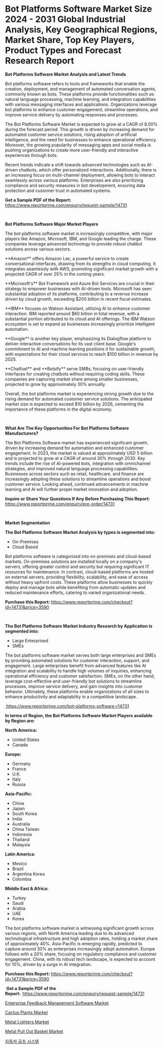 <p><h1>Bot Platforms Software Market Size 2024 - 2031 Global Industrial Analysis, Key Geographical Regions, Market Share, Top Key Players, Product Types and Forecast Research Report</h1></p><p><strong>Bot Platforms Software Market Analysis and Latest Trends</strong></p>
<p><p>Bot platforms software refers to tools and frameworks that enable the creation, deployment, and management of automated conversation agents, commonly known as bots. These platforms provide functionalities such as natural language processing, machine learning, and integration capabilities with various messaging interfaces and applications. Organizations leverage bot platforms to enhance customer engagement, streamline operations, and improve service delivery by automating responses and processes.</p><p>The Bot Platforms Software Market is expected to grow at a CAGR of 8.00% during the forecast period. This growth is driven by increasing demand for automated customer service solutions, rising adoption of artificial intelligence, and the need for businesses to enhance operational efficiency. Moreover, the growing popularity of messaging apps and social media is pushing organizations to create more user-friendly and interactive experiences through bots.</p><p>Recent trends indicate a shift towards advanced technologies such as AI-driven chatbots, which offer personalized interactions. Additionally, there is an increasing focus on multi-channel deployment, allowing bots to interact seamlessly across various platforms. Enterprises are also prioritizing compliance and security measures in bot development, ensuring data protection and customer trust in automated systems.</p></p>
<p><strong>Get a Sample PDF of the Report:&nbsp;</strong> <a href="https://www.reportprime.com/enquiry/request-sample/14731">https://www.reportprime.com/enquiry/request-sample/14731</a></p>
<p>&nbsp;</p>
<p><strong>Bot Platforms Software Major Market Players</strong></p>
<p><p>The bot platforms software market is increasingly competitive, with major players like Amazon, Microsoft, IBM, and Google leading the charge. These companies leverage advanced technology to provide robust chatbot solutions across various sectors.</p><p>**Amazon** offers Amazon Lex, a powerful service to create conversational interfaces, drawing from its strengths in cloud computing. It integrates seamlessly with AWS, promoting significant market growth with a projected CAGR of over 25% in the coming years.</p><p>**Microsoft's** Bot Framework and Azure Bot Services are crucial in their strategy to empower businesses with AI-driven tools. Microsoft has seen substantial adoption of its platforms, contributing to a revenue increase driven by cloud growth, exceeding $200 billion in recent fiscal estimates.</p><p>**IBM** focuses on Watson Assistant, utilizing AI to enhance customer interaction. IBM reported around $60 billion in total revenue, with a substantial portion attributed to its cloud and AI offerings. The IBM Watson ecosystem is set to expand as businesses increasingly prioritize intelligent automation.</p><p>**Google** is another key player, emphasizing its Dialogflow platform to deliver interactive conversations for its vast client base. Google's commitment to AI and machine learning positions it for sustainable growth, with expectations for their cloud services to reach $100 billion in revenue by 2025.</p><p>**Chatfuel** and **Botsify** serve SMBs, focusing on user-friendly interfaces for creating chatbots without requiring coding skills. These companies are capturing market share among smaller businesses, projected to grow by approximately 30% annually.</p><p>Overall, the bot platforms market is experiencing strong growth due to the rising demand for automated customer service solutions. The anticipated market size is expected to exceed $10 billion by 2026, cementing the importance of these platforms in the digital economy.</p></p>
<p>&nbsp;</p>
<p><strong>What Are The Key Opportunities For Bot Platforms Software Manufacturers?</strong></p>
<p><p>The Bot Platforms Software market has experienced significant growth, driven by increasing demand for automation and enhanced customer engagement. In 2023, the market is valued at approximately USD 5 billion and is projected to grow at a CAGR of around 30% through 2030. Key trends include the rise of AI-powered bots, integration with omnichannel strategies, and improved natural language processing capabilities. Businesses across sectors such as retail, healthcare, and finance are increasingly adopting these solutions to streamline operations and boost customer service. Looking ahead, continued advancements in machine learning and AI will further propel market innovation and adoption.</p></p>
<p><strong>Inquire or Share Your Questions If Any Before Purchasing This Report:</strong> <a href="https://www.reportprime.com/enquiry/pre-order/14731">https://www.reportprime.com/enquiry/pre-order/14731</a></p>
<p>&nbsp;</p>
<p><strong>Market Segmentation</strong></p>
<p><strong>The Bot Platforms Software Market Analysis by types is segmented into:</strong></p>
<p><ul><li>On-Premises</li><li>Cloud Based</li></ul></p>
<p><p>Bot platforms software is categorized into on-premises and cloud-based markets. On-premises solutions are installed locally on a company's servers, offering greater control and security but requiring significant IT resources for maintenance. In contrast, cloud-based platforms are hosted on external servers, providing flexibility, scalability, and ease of access without heavy upfront costs. These platforms allow businesses to quickly deploy and manage bots while benefiting from automatic updates and reduced maintenance efforts, catering to varied organizational needs.</p></p>
<p><strong>Purchase this Report:&nbsp;</strong><a href="https://www.reportprime.com/checkout?id=14731&price=3590">https://www.reportprime.com/checkout?id=14731&price=3590</a></p>
<p>&nbsp;</p>
<p><strong>The Bot Platforms Software Market Industry Research by Application is segmented into:</strong></p>
<p><ul><li>Large Enterprised</li><li>SMEs</li></ul></p>
<p><p>The bot platforms software market serves both large enterprises and SMEs by providing automated solutions for customer interaction, support, and engagement. Large enterprises benefit from advanced features like AI integration and scalability to handle high volumes of inquiries, enhancing operational efficiency and customer satisfaction. SMEs, on the other hand, leverage cost-effective and user-friendly bot solutions to streamline processes, improve service delivery, and gain insights into customer behavior. Ultimately, these platforms enable organizations of all sizes to enhance productivity and adaptability in a competitive landscape.</p></p>
<p><a href="https://www.reportprime.com/bot-platforms-software-r14731">&nbsp;https://www.reportprime.com/bot-platforms-software-r14731</a></p>
<p><strong>In terms of Region, the Bot Platforms Software Market Players available by Region are:</strong></p>
<p>
    <p> <strong> North America: </strong>
        <ul>
            <li>United States</li>
            <li>Canada</li>
        </ul>
        </p> 
    <p> <strong> Europe: </strong>
        <ul>
            <li>Germany</li>
            <li>France</li>
            <li>U.K.</li>
            <li>Italy</li>
            <li>Russia</li>
        </ul>
        </p> 
    <p> <strong> Asia-Pacific: </strong>
        <ul>
            <li>China</li>
            <li>Japan</li>
            <li>South Korea</li>
            <li>India</li>
            <li>Australia</li>
            <li>China Taiwan</li>
            <li>Indonesia</li>
            <li>Thailand</li>
            <li>Malaysia</li>
        </ul>
        </p> 
    <p> <strong> Latin America: </strong>
        <ul>
            <li>Mexico</li>
            <li>Brazil</li>
            <li>Argentina Korea</li>
            <li>Colombia</li>
        </ul>
        </p> 
    <p> <strong> Middle East & Africa: </strong>
        <ul>
            <li>Turkey</li>
            <li>Saudi</li>
            <li>Arabia</li>
            <li>UAE</li>
            <li>Korea</li>
        </ul>
    </p>
    </p>
<p><p>The bot platforms software market is witnessing significant growth across various regions, with North America leading due to its advanced technological infrastructure and high adoption rates, holding a market share of approximately 40%. Asia-Pacific is emerging rapidly, predicted to capture around 30% as enterprises increasingly adopt automation. Europe follows with a 20% share, focusing on regulatory compliance and customer engagement. China, with its robust tech landscape, is expected to account for 10%, driven by a surge in AI integration.</p></p>
<p><strong>Purchase this Report: </strong><a href="https://www.reportprime.com/checkout?id=14731&price=3590">https://www.reportprime.com/checkout?id=14731&price=3590</a></p>
<p>&nbsp;<strong>Get a Sample PDF of the Report:&nbsp;&nbsp;</strong><a href="https://www.reportprime.com/enquiry/request-sample/14731">https://www.reportprime.com/enquiry/request-sample/14731</a></p>
<p><strong></strong></p>
<p><p><a href="https://github.com/MegiBogdani1953/Market-Research-Report-List-1/blob/main/enterprise-feedback-management-software-market.md">Enterprise Feedback Management Software Market</a></p><p><a href="https://issuu.com/reportprime-2/docs/cactus-plants-market-size-2030.pptx_d5cabb66df1f6f">Cactus Plants Market</a></p><p><a href="https://medium.com/@justin.wright5348/this-report-aims-to-provide-a-comprehensive-presentation-of-the-global-market-for-metal-lighters-e4d522ab8045">Metal Lighters Market</a></p><p><a href="https://medium.com/@tracey.skinner9085/the-global-metal-pull-out-basket-market-is-at-the-forefront-of-innovation-driving-rapid-industry-709e118a4560">Metal Pull Out Basket Market</a></p><p><a href="https://medium.com/@chungcameron76/%EC%84%B8%EA%B3%84-automotive-air-conditioning-system-market-%EC%9D%80-2024%EC%97%90%EC%84%9C-2031%EB%A1%9C-%EC%97%B0%ED%8F%89%EA%B7%A0-%EC%A6%9D%EA%B0%80%EC%9C%A8%EC%9D%84-%EB%B3%B4%EC%9D%BC-%EA%B2%83%EC%9C%BC%EB%A1%9C-%EC%98%88%EC%83%81%EB%90%A9%EB%8B%88%EB%8B%A4-6933f7e66865">자동차 공조 시스템</a></p></p>